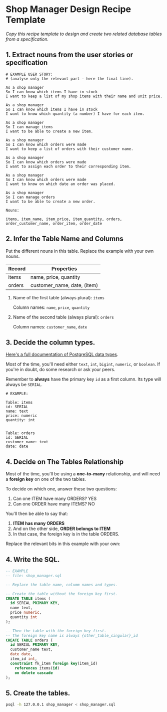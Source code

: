 # Shop Manager Design Recipe Template

_Copy this recipe template to design and create two related database tables from a specification._

## 1. Extract nouns from the user stories or specification

```
# EXAMPLE USER STORY:
# (analyse only the relevant part - here the final line).

As a shop manager
So I can know which items I have in stock
I want to keep a list of my shop items with their name and unit price.

As a shop manager
So I can know which items I have in stock
I want to know which quantity (a number) I have for each item.

As a shop manager
So I can manage items
I want to be able to create a new item.

As a shop manager
So I can know which orders were made
I want to keep a list of orders with their customer name.

As a shop manager
So I can know which orders were made
I want to assign each order to their corresponding item.

As a shop manager
So I can know which orders were made
I want to know on which date an order was placed. 

As a shop manager
So I can manage orders
I want to be able to create a new order.

```
```
Nouns:

items, item_name, item_price, item_quantity, orders, order_customer_name, order_item, order_date
```

## 2. Infer the Table Name and Columns

Put the different nouns in this table. Replace the example with your own nouns.

| Record                | Properties          |
| --------------------- | ------------------  |
| items                 | name, price, quantity
| orders                | customer_name, date, (item)

1. Name of the first table (always plural): `items` 

    Column names: `name`, `price`, `quantity`

2. Name of the second table (always plural): `orders` 

    Column names: `customer_name`, `date`

## 3. Decide the column types.

[Here's a full documentation of PostgreSQL data types](https://www.postgresql.org/docs/current/datatype.html).

Most of the time, you'll need either `text`, `int`, `bigint`, `numeric`, or `boolean`. If you're in doubt, do some research or ask your peers.

Remember to **always** have the primary key `id` as a first column. Its type will always be `SERIAL`.

```
# EXAMPLE:

Table: items
id: SERIAL
name: text
price: numeric
quantity: int


Table: orders
id: SERIAL
customer_name: text
date: date
```

## 4. Decide on The Tables Relationship

Most of the time, you'll be using a **one-to-many** relationship, and will need a **foreign key** on one of the two tables.

To decide on which one, answer these two questions:

1. Can one ITEM have many ORDERS? YES
2. Can one ORDER have many ITEMS? NO

You'll then be able to say that:

1. **ITEM has many ORDERS**
2. And on the other side, **ORDER belongs to ITEM**
3. In that case, the foreign key is in the table ORDERS.

Replace the relevant bits in this example with your own:


## 4. Write the SQL.

```sql
-- EXAMPLE
-- file: shop_manager.sql

-- Replace the table name, columm names and types.

-- Create the table without the foreign key first.
CREATE TABLE items (
  id SERIAL PRIMARY KEY,
  name text,
  price numeric,
  quantity int
);

-- Then the table with the foreign key first.
-- The foreign key name is always {other_table_singular}_id
CREATE TABLE orders (
  id SERIAL PRIMARY KEY,
  customer_name text,
  date date,
  item_id int,
  constraint fk_item foreign key(item_id)
    references items(id)
    on delete cascade
);

```

## 5. Create the tables.

```bash
psql -h 127.0.0.1 shop_manager < shop_manager.sql
```